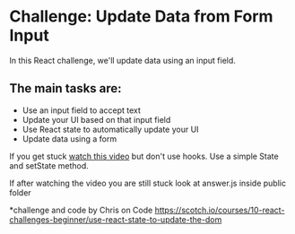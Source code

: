 # Challenge: Update Data from Form Input
In this React challenge, we'll update data using an input field.

## The main tasks are:
- Use an input field to accept text
- Update your UI based on that input field
- Use React state to automatically update your UI
- Update data using a form

If you get stuck [watch this video](https://scotch.io/courses/10-react-challenges-beginner/use-react-state-to-update-the-dom)  but don't use hooks. Use a simple State and setState method.

If after watching the video you are still stuck look at answer.js inside public folder

 *challenge and code by Chris on Code https://scotch.io/courses/10-react-challenges-beginner/use-react-state-to-update-the-dom
